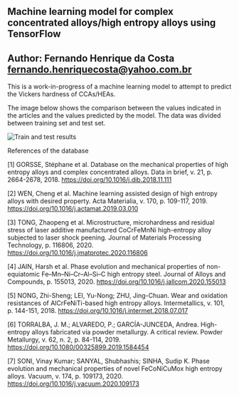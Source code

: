 Machine learning model for complex concentrated alloys/high entropy alloys using TensorFlow
-------------------------------------
Author: Fernando Henrique da Costa 
<fernando.henriquecosta@yahoo.com.br>
-------------------------------------

This is a work-in-progress of a machine learning model to attempt to predict the Vickers hardness of CCAs/HEAs.

The image below shows the comparison between the values indicated in the articles and the values predicted by the model. 
The data was divided between training set and test set. 

![Train and test results](https://github.com/fernandohcosta/CCAs-HEAs-machine-learning-model-using-TensorFlow/blob/main/images/Test%20train%20prediction%20experimental%20HV.png)


References of the database

[1] GORSSE, Stéphane et al. Database on the mechanical properties of high entropy alloys and complex concentrated alloys. Data in brief, v. 21, p. 2664-2678, 2018. https://doi.org/10.1016/j.dib.2018.11.111

[2] WEN, Cheng et al. Machine learning assisted design of high entropy alloys with desired property. Acta Materialia, v. 170, p. 109-117, 2019. https://doi.org/10.1016/j.actamat.2019.03.010

[3] TONG, Zhaopeng et al. Microstructure, microhardness and residual stress of laser additive manufactured CoCrFeMnNi high-entropy alloy subjected to laser shock peening. Journal of Materials Processing Technology, p. 116806, 2020. https://doi.org/10.1016/j.jmatprotec.2020.116806

[4] JAIN, Harsh et al. Phase evolution and mechanical properties of non-equiatomic Fe–Mn–Ni–Cr–Al–Si–C high entropy steel. Journal of Alloys and Compounds, p. 155013, 2020. https://doi.org/10.1016/j.jallcom.2020.155013

[5] NONG, Zhi-Sheng; LEI, Yu-Nong; ZHU, Jing-Chuan. Wear and oxidation resistances of AlCrFeNiTi-based high entropy alloys. Intermetallics, v. 101, p. 144-151, 2018. https://doi.org/10.1016/j.intermet.2018.07.017

[6] TORRALBA, J. M.; ALVAREDO, P.; GARCÍA-JUNCEDA, Andrea. High-entropy alloys fabricated via powder metallurgy. A critical review. Powder Metallurgy, v. 62, n. 2, p. 84-114, 2019. https://doi.org/10.1080/00325899.2019.1584454

[7] SONI, Vinay Kumar; SANYAL, Shubhashis; SINHA, Sudip K. Phase evolution and mechanical properties of novel FeCoNiCuMox high entropy alloys. Vacuum, v. 174, p. 109173, 2020. https://doi.org/10.1016/j.vacuum.2020.109173

